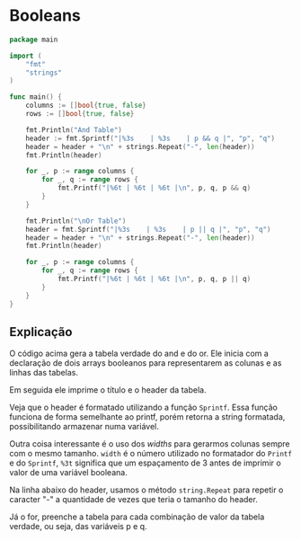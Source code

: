 # Booleans

```go
package main

import (
	"fmt"
	"strings"
)

func main() {
	columns := []bool{true, false}
	rows := []bool{true, false}

	fmt.Println("And Table")
	header := fmt.Sprintf("|%3s    | %3s    | p && q |", "p", "q")
	header = header + "\n" + strings.Repeat("-", len(header))
	fmt.Println(header)

	for _, p := range columns {
		for _, q := range rows {
			fmt.Printf("|%6t | %6t | %6t |\n", p, q, p && q)
		}
	}

	fmt.Println("\nOr Table")
	header = fmt.Sprintf("|%3s    | %3s    | p || q |", "p", "q")
	header = header + "\n" + strings.Repeat("-", len(header))
	fmt.Println(header)

	for _, p := range columns {
		for _, q := range rows {
			fmt.Printf("|%6t | %6t | %6t |\n", p, q, p || q)
		}
	}
}

```

## Explicação

O código acima gera a tabela verdade do and e do or. Ele inicia com a declaração de dois arrays booleanos para representarem as colunas e as linhas das tabelas.

Em seguida ele imprime o título e o header da tabela.

Veja que o header é formatado utilizando a função `Sprintf`. Essa função funciona de forma semelhante ao printf, porém retorna a string formatada, possibilitando armazenar numa variável.

Outra coisa interessante é o uso dos _widths_ para gerarmos colunas sempre com o mesmo tamanho. `width` é o número utilizado no formatador do `Printf` e do `Sprintf`, `%3t` significa que um espaçamento de 3 antes de imprimir o valor de uma variável booleana.

Na linha abaixo do header, usamos o método `string.Repeat` para repetir o caracter "-" a quantidade de vezes que teria o tamanho do header.

Já o for, preenche a tabela para cada combinação de valor da tabela verdade, ou seja, das variáveis p e q.